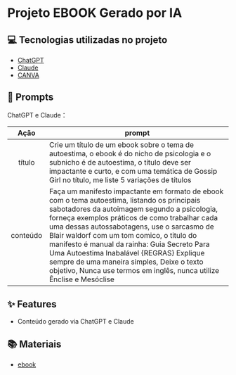 # Projeto EBOOK Gerado por IA

## 💻 Tecnologias utilizadas no projeto

- [ChatGPT](https://chat.openai.com/) 
- [Claude](https://claude.ai/new/)
- [CANVA](https://www.canva.com/)

## 🧠 Prompts

ChatGPT e Claude：

|   Ação   | prompt                                                                                                                                                                                                                                                                         |
| :------: | ------------------------------------------------------------------------------------------------------------------------------------------------------------------------------------------------------------------------------------------------------------------------------ |
|  título  | Crie um título de um ebook sobre o tema de autoestima, o ebook é do nicho de psicologia e o subnicho é de autoestima, o título deve ser impactante e curto, e com uma temática de Gossip Girl no título, me liste 5 variações de títulos                                                        |
| conteúdo | Faça um manifesto impactante em formato de ebook com o tema autoestima, listando os principais sabotadores da autoimagem segundo a psicologia, forneça exemplos práticos de como trabalhar cada uma dessas autossabotagens, use o sarcasmo de Blair waldorf com um tom comico, o titulo do manifesto é manual da rainha: Guia Secreto Para Uma Autoestima Inabalável {REGRAS} Explique sempre de uma maneira simples, Deixe o texto objetivo, Nunca use termos em inglês, nunca utilize Ênclise e Mesóclise |

## ✨ Features
- Conteúdo gerado via ChatGPT e Claude

## 📚 Materiais
- [ebook](https://www.canva.com/design/DAGceOZQ7-Y/l3Ig26hLl4BmvlguF_3J_A/view?utm_content=DAGceOZQ7-Y&utm_campaign=designshare&utm_medium=link2&utm_source=uniquelinks&utlId=h802c7563ea/)
